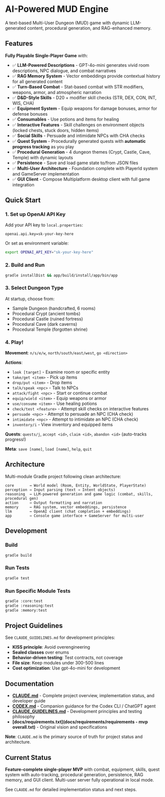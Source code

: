 # AI-Powered MUD Engine

A text-based Multi-User Dungeon (MUD) game with dynamic LLM-generated content, procedural generation, and RAG-enhanced memory.

## Features

**Fully Playable Single-Player Game** with:
- ✅ **LLM-Powered Descriptions** - GPT-4o-mini generates vivid room descriptions, NPC dialogue, and combat narratives
- ✅ **RAG Memory System** - Vector embeddings provide contextual history for all generated content
- ✅ **Turn-Based Combat** - Stat-based combat with STR modifiers, weapons, armor, and atmospheric narration
- ✅ **D&D-Style Skills** - D20 + modifier skill checks (STR, DEX, CON, INT, WIS, CHA)
- ✅ **Equipment System** - Equip weapons for damage bonuses, armor for defense bonuses
- ✅ **Consumables** - Use potions and items for healing
- ✅ **Interactive Features** - Skill challenges on environment objects (locked chests, stuck doors, hidden items)
- ✅ **Social Skills** - Persuade and intimidate NPCs with CHA checks
- ✅ **Quest System** - Procedurally generated quests with **automatic progress tracking** as you play
- ✅ **Procedural Generation** - 4 dungeon themes (Crypt, Castle, Cave, Temple) with dynamic layouts
- ✅ **Persistence** - Save and load game state to/from JSON files
- ✅ **Multi-User Architecture** - Foundation complete with PlayerId system and GameServer implementation
- ✅ **GUI Client** - Compose Multiplatform desktop client with full game integration

## Quick Start

### 1. Set up OpenAI API Key

Add your API key to `local.properties`:
```properties
openai.api.key=sk-your-key-here
```

Or set as environment variable:
```bash
export OPENAI_API_KEY="sk-your-key-here"
```

### 2. Build and Run

```bash
gradle installDist && app/build/install/app/bin/app
```

### 3. Select Dungeon Type

At startup, choose from:
- Sample Dungeon (handcrafted, 6 rooms)
- Procedural Crypt (ancient tombs)
- Procedural Castle (ruined fortress)
- Procedural Cave (dark caverns)
- Procedural Temple (forgotten shrine)

### 4. Play!

**Movement**: `n/s/e/w`, `north/south/east/west`, `go <direction>`

**Actions**:
- `look [target]` - Examine room or specific entity
- `take/get <item>` - Pick up items
- `drop/put <item>` - Drop items
- `talk/speak <npc>` - Talk to NPCs
- `attack/fight <npc>` - Start or continue combat
- `equip/wield <item>` - Equip weapons or armor
- `use/consume <item>` - Use healing potions
- `check/test <feature>` - Attempt skill checks on interactive features
- `persuade <npc>` - Attempt to persuade an NPC (CHA check)
- `intimidate <npc>` - Attempt to intimidate an NPC (CHA check)
- `inventory/i` - View inventory and equipped items

**Quests**: `quests/j`, `accept <id>`, `claim <id>`, `abandon <id>` (auto-tracks progress!)

**Meta**: `save [name]`, `load [name]`, `help`, `quit`

## Architecture

Multi-module Gradle project following clean architecture:

```
core       → World model (Room, Entity, WorldState, PlayerState)
perception → Input parsing (text → Intent objects)
reasoning  → LLM-powered generation and game logic (combat, skills, procedural gen)
action     → Output formatting and narration
memory     → RAG system, vector embeddings, persistence
llm        → OpenAI client (chat completion + embeddings)
app        → Console game interface + GameServer for multi-user
```

## Development

### Build
```bash
gradle build
```

### Run Tests
```bash
gradle test
```

### Run Specific Module Tests
```bash
gradle :core:test
gradle :reasoning:test
gradle :memory:test
```

## Project Guidelines

See `CLAUDE_GUIDELINES.md` for development principles:
- **KISS principle**: Avoid overengineering
- **Sealed classes** over enums
- **Behavior-driven testing**: Test contracts, not coverage
- **File size**: Keep modules under 300-500 lines
- **Cost optimization**: Use gpt-4o-mini for development

## Documentation

- **[CLAUDE.md](CLAUDE.md)** - Complete project overview, implementation status, and developer guide
- **[CODEX.md](CODEX.md)** - Companion guidance for the Codex CLI / ChatGPT agent
- **[CLAUDE_GUIDELINES.md](CLAUDE_GUIDELINES.md)** - Development principles and testing philosophy
- **[docs/requirements.txt](docs/requirements/requirements - mvp overall.txt)** - Original vision and specifications

**Note**: `CLAUDE.md` is the primary source of truth for project status and architecture.

## Current Status

**Feature-complete single-player MVP** with combat, equipment, skills, quest system with auto-tracking, procedural generation, persistence, RAG memory, and GUI client. Multi-user server fully operational in local mode.

See `CLAUDE.md` for detailed implementation status and next steps.
